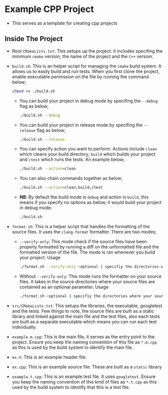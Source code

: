 # Example CPP Project

* This serves as a template for creating cpp projects

## Inside The Project

* Root `CMakeLists.txt`: This setups up the project. it includes specifing the minimum `cmake` version, the name of the project and the `C++` version.
* `build.sh`: This is an helper script for managing the `cmake` build system. It allows us to easily build and run tests. When you first clone the project, enable executable permission on the file by running the command below;

    ```sh
    chmod +x ./build.sh
    ```

  * You can build your project in debug mode by specifing the `--debug` flag as below;

    ```sh
    ./build.sh --debug
    ```

  * You can build your project in release mode by specifing the `--release` flag as below;

    ```sh
    ./build.sh --release
    ```

  * You can specify action you want to perform. Actions include `clean` which cleans your build directory, `build` which builds your project and `ctest` which runs the tests. An example below;

    ```sh
    ./build.sh --action=clean
    ```

  * You can also chain commands together as below;

    ```sh
    ./build.sh --action=clean,build,ctest
    ```

  * **NB**: By default the build mode is `debug` and action is `build`, this means if you specify no options as below, it would build your project in debug mode.

    ```sh
    ./build.sh
    ```

* `format.sh`: This is a helper script that handles the formatting of the source files. It uses the `clang-format` formatter. There are two modes;
  * `--verify-only`: This mode check if the source files have been properly formatted by running a diff on the unformatted file and the formatted version of the file. The mode is ran whenever you build your project. Usage
  
    ```sh
    ./format.sh --verify-only <optional | specifiy the directories where your source files are contained, it defaults to ./src>
    ```

  * Without `--verify-only`: This mode runs the formatter on your source files. It takes in the source directories where your source files are contained as an optional parameter. Usage

    ```sh
    ./format.sh <optional | specifiy the directories where your source files are contained, it defaults to ./src>
    ```

* `src/CMakeLists.txt`: This setups the libraries, the executable, googletest and the tests. Few things to note, the source files are built as a static library and linked against the main file and the test files, also each tests are built as a separate executable which means you can run each test individually.
* `example.m.cpp`: This is the main file, it serves as the entry point to the project. Ensure you keep the naming convention of this file as `*.m.cpp` as this is used by the build system to identify the main file.
* `ex.h`: This is an example header file.
* `ex.cpp`: This is an example source file. These are built as a `static` library
* `example.t.cpp`: This is an example test file. It uses `googletest`. Ensure you keep the naming convention of this kind of files as `*.t.cpp` as this used by the build system to identify that this is a test file.
